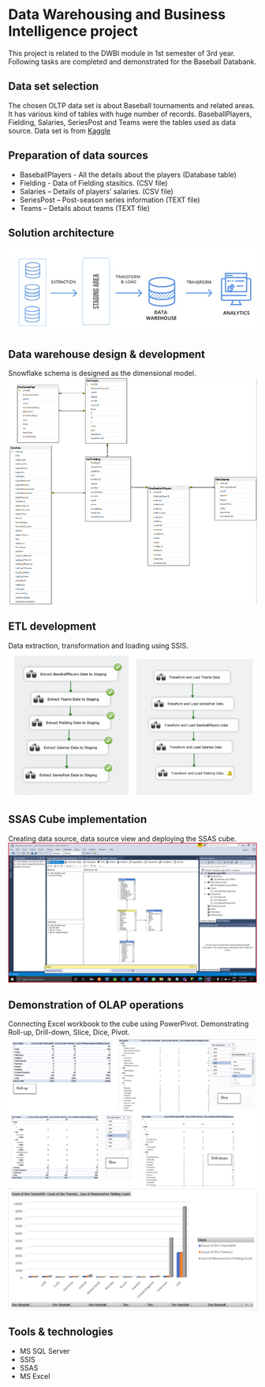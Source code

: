 # Data Warehousing and Business Intelligence project

This project is related to the DWBI module in 1st semester of 3rd year. Following tasks are completed and demonstrated for the Baseball Databank.

## Data set selection
The chosen OLTP data set is about Baseball tournaments and related areas. It has various kind of tables with huge number of records. BaseballPlayers, Fielding, Salaries, SeriesPost and Teams were the tables used as data source. Data set is from [Kaggle](https://www.kaggle.com/)

## Preparation of data sources
- BaseballPlayers - All the details about the players (Database table)
- Fielding - Data of Fielding stasitics. (CSV file)
- Salaries – Details of players’ salaries. (CSV file)
- SeriesPost – Post-season series information (TEXT file)
- Teams – Details about teams (TEXT file)

## Solution architecture 
![](images/SA.jpg)

## Data warehouse design & development 
Snowflake schema is designed as the dimensional model.
![](images/DM.png)


## ETL development 
Data extraction, transformation and loading using SSIS.
![](images/ETL.png)


## SSAS Cube implementation
Creating data source, data source view and deploying the SSAS cube.
![](images/cube.png)

## Demonstration of OLAP operations
Connecting Excel workbook to the cube using PowerPivot. Demonstrating Roll-up, Drill-down, Slice, Dice, Pivot.
![](images/OLAP.png)
![](images/rollup.png)


## Tools & technologies
- MS SQL Server
- SSIS
- SSAS
- MS Excel


